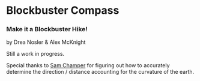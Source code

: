# Blockbuster Compass
### Make it a Blockbuster Hike!
by Drea Nosler & Alex McKnight

Still a work in progress.

Special thanks to [Sam Champer](https://github.com/samchamper) for figuring out how to accurately determine the direction / distance accounting for the curvature of the earth.

